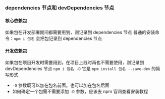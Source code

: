 ### dependencies 节点和 devDependencies 节点

#### 核心依赖包

如果包在开发部署期间都需要用到，则记录到 dependencies 节点
普通的安装命令：`npm i 包名` 会把包记录到 dependencies 节点 


#### 开发依赖包

如果包在项目开发时需要用到，在项目上线时再也不需要使用，则记录到 devDependencies 节点
`npm i 包名 -D`
它是 `npm install 包名 --save-dev` 的简写形式

- `-D` 参数既可以加在包名前面，也可以加在包名后面
- 如何确定一个包需不需要添加 `-D` 参数，应该去 npm 官网查看安装教程